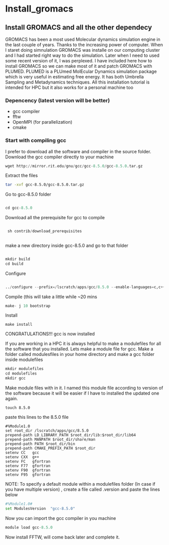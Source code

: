 # Install_gromacs
## Install GROMACS and all the other dependecy
GROMACS has been a most used Molecular dynamics simulation engine in the last couple of years. Thanks to the  increasing power of computer. When I staret doing simnulation 
GROMACS was installe on our computing cluster and I had started right way to do the simulation. Later  when I need to used some recent version of it, I was perplexed. I have included 
here how to install GROMACS so we can make most of it and patch GROMACS with PLUMED. PLUMED is a PLUmed MolEcular Dynamics simulation package which is very useful in estimating free energy. 
It has both Umbrella Sampling and Metadynamics techniques. All this installation tutorial is  intended for HPC but it also works for a personal machine too

 ### Depencency (latest version will be better)


  - gcc compiler 
  - fftw 
  - OpenMPI (for parallelization)
  - cmake


### Start with compiling gcc

I prefer to download all the software and compiler in the source folder.
Download the gcc compiler directly to your machine

```python
wget http://mirror.rit.edu/gnu/gcc/gcc-8.5.0/gcc-8.5.0.tar.gz
```

Extract the files

``` bash
tar -xvf gcc-8.5.0/gcc-8.5.0.tar.gz
```

Go to gcc-8.5.0 folder

```python

cd gcc-8.5.0

```
Download all the prerequisite for gcc to compile

```python

 sh contrib/download_prerequisites
 
 ```
 

make a new directory inside gcc-8.5.0 and go to that folder

```python

mkdir build
cd build

```

Configure

```python

../configure --prefix=/lscratch/apps/gcc/8.5.0 --enable-languages=c,c++,fortran,go --disable-multilib

```
Compile (this will take a little while ~20 mins

```python
make- j 10 bootstrap

```

Install

```
make install

```

CONGRATULATIONS!!! gcc is now installed


If you are working in a HPC it is always helpful to make a modulefiles for all the software that you installed. Lets make a module file for gcc. Make a folder called modulesfiles in your home directory and make a gcc folder inside modulefiles

```python
mkdir modulefiles
cd modulefiles
mkdir gcc
```
Make module files with in it. I named this module file according to version of the software because it will be easier if I have to installed the updated one again. 
```
touch 8.5.0
```

paste this lines to the 8.5.0 file

```
#%Module1.0 
set root_dir /lscratch/apps/gcc/8.5.0 
prepend-path LD_LIBRARY_PATH $root_dir/lib:$root_dir/lib64 
prepend-path MANPATH $root_dir/share/man 
prepend-path PATH $root_dir/bin 
prepend-path CMAKE_PREFIX_PATH $root_dir 
setenv CC   gcc 
setenv CXX  g++ 
setenv FC   gfortran 
setenv F77  gfortran 
setenv F90  gfortran 
setenv F95  gfortran
```




 

NOTE: To specify a default module within a modulefiles folder (In case if you have multiple version) , create a file called .version and paste the lines below
 
 ```python
#%Module1.0# 
set ModulesVersion  "gcc-8.5.0" 
```
 

Now you can import the gcc compiler in you machine

```python
module load gcc-8.5.0
```

Now install FFTW, will come back later and complete it.

